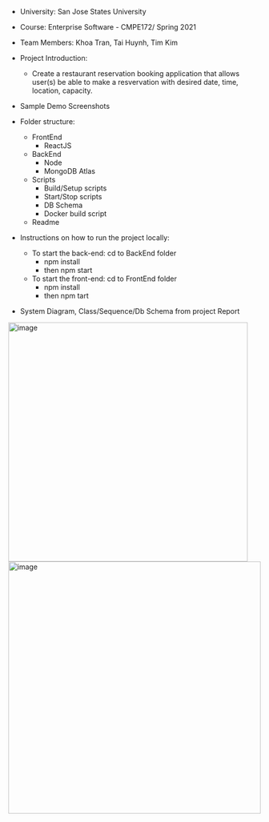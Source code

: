 - University: San Jose States University 
- Course: Enterprise Software - CMPE172/ Spring 2021
- Team Members: Khoa Tran, Tai Huynh, Tim Kim
- Project Introduction: 
    -  Create a restaurant reservation booking application that allows user(s) be able to make a resvervation with desired date, time, location, capacity.
- Sample Demo Screenshots 
- Folder structure:
    - FrontEnd
        - ReactJS
    - BackEnd
        - Node
        - MongoDB Atlas
    - Scripts
        - Build/Setup scripts
        - Start/Stop scripts
        - DB Schema
        - Docker build script
    - Readme
- Instructions on how to run the project locally:
    - To start the back-end: cd to BackEnd folder 
        - npm install 
        - then npm start
    - To start the front-end: cd to FrontEnd folder
        -  npm install 
        -  then npm tart

- System Diagram, Class/Sequence/Db Schema from project Report
<img width="478" alt="image" src="https://user-images.githubusercontent.com/54516445/117079016-cd82e180-acef-11eb-8e27-d9c9cc9a60b1.png">
<img width="504" alt="image" src="https://user-images.githubusercontent.com/54516445/117079089-f3a88180-acef-11eb-8552-35672c2c982c.png">

